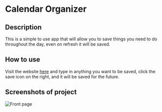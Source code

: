 # Calendar Organizer

## Description 

This is a simple to use app that will allow you to save things you need to do throughout the day, even on refresh it will be saved.

## How to use

Visit the website [here](https://notenoughbacon.github.io/Calendar-Organizer/) and type in anything you want to be saved, click the save icon on the right, and it will be saved for the future.

## Screenshots of project

![Front page](https://user-images.githubusercontent.com/16601941/212413117-5348abbb-1036-4e18-9a81-2f6cd51c68b7.PNG)
